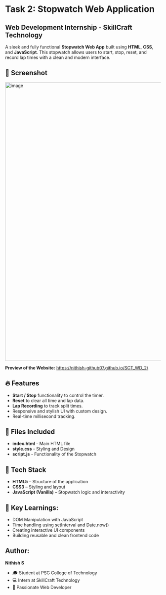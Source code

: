 # Task 2: Stopwatch Web Application

## Web Development Internship - SkillCraft Technology

A sleek and fully functional **Stopwatch Web App** built using **HTML**, **CSS**, and **JavaScript**. This stopwatch allows users to start, stop, reset, and record lap times with a clean and modern interface.

## 📸 Screenshot

<img width="1869" height="901" alt="image" src="https://github.com/user-attachments/assets/7b5c4a8f-d04d-4aa4-a8ec-2ff8bcec76f4" />

**Preview of the Website:** https://nithish-github07.github.io/SCT_WD_2/


## 🔥 Features

- **Start / Stop** functionality to control the timer.
- **Reset** to clear all time and lap data.
- **Lap Recording** to track split times.
- Responsive and stylish UI with custom design.
- Real-time millisecond tracking.

## 📂 Files Included

 - **index.html** - Main HTML file
 - **style.css** - Styling and Design
 - **script.js** - Functionality of the Stopwatch
   
## 🚀 Tech Stack

- **HTML5** – Structure of the application  
- **CSS3** – Styling and layout  
- **JavaScript (Vanilla)** – Stopwatch logic and interactivity

## 🧠 Key Learnings:
 - DOM Manipulation with JavaScript
 - Time handling using setInterval and Date.now()
 - Creating interactive UI components
 - Building reusable and clean frontend code

## Author:
**Nithish S**
 - 🎓 Student at PSG College of Technology
 - 💻 Intern at SkillCraft Technology
 - 🎯 Passionate Web Developer



